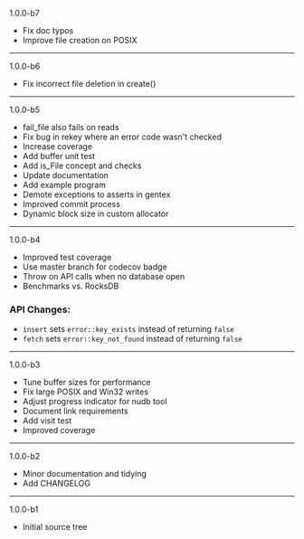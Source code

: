 1.0.0-b7

* Fix doc typos
* Improve file creation on POSIX

---

1.0.0-b6

* Fix incorrect file deletion in create()

---

1.0.0-b5

* fail_file also fails on reads
* Fix bug in rekey where an error code wasn't checked
* Increase coverage
* Add buffer unit test
* Add is_File concept and checks
* Update documentation
* Add example program
* Demote exceptions to asserts in gentex
* Improved commit process
* Dynamic block size in custom allocator

---

1.0.0-b4

* Improved test coverage
* Use master branch for codecov badge
* Throw on API calls when no database open
* Benchmarks vs. RocksDB

### API Changes:

* `insert` sets `error::key_exists` instead of returning `false`
* `fetch` sets `error::key_not_found` instead of returning `false`

---

1.0.0-b3

* Tune buffer sizes for performance
* Fix large POSIX and Win32 writes
* Adjust progress indicator for nudb tool
* Document link requirements
* Add visit test
* Improved coverage

---

1.0.0-b2

* Minor documentation and tidying
* Add CHANGELOG

---

1.0.0-b1

* Initial source tree



